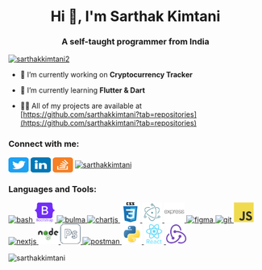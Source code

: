 <h1 align="center">Hi 👋, I'm Sarthak Kimtani</h1>
<h3 align="center">A self-taught programmer from India</h3>

<p align="left"> <a href="https://twitter.com/sarthakkimtani2" target="blank"><img src="https://img.shields.io/twitter/follow/sarthakkimtani2?logo=twitter&style=for-the-badge" alt="sarthakkimtani2" /></a> </p>

- 🔭 I’m currently working on **Cryptocurrency Tracker**

- 🌱 I’m currently learning **Flutter & Dart**

- 👨‍💻 All of my projects are available at [https://github.com/sarthakkimtani?tab=repositories](https://github.com/sarthakkimtani?tab=repositories)

<h3 align="left">Connect with me:</h3>
<p align="left">
<a href="https://twitter.com/sarthakkimtani2" target="blank"><img align="center" src="https://raw.githubusercontent.com/edent/SuperTinyIcons/099dc12b59179d07d534069bc8551718f786d91a/images/svg/twitter.svg" alt="sarthakkimtani2" height="30" width="40" /></a>
<a href="https://linkedin.com/in/sarthak-kimtani" target="blank"><img align="center" src="https://raw.githubusercontent.com/edent/SuperTinyIcons/099dc12b59179d07d534069bc8551718f786d91a/images/svg/linkedin.svg" alt="sarthak-kimtani" height="30" width="40" /></a>
<a href="https://stackoverflow.com/users/sarthak-kimtani" target="blank"><img align="center" src="https://raw.githubusercontent.com/edent/SuperTinyIcons/099dc12b59179d07d534069bc8551718f786d91a/images/svg/stackoverflow.svg" alt="sarthak-kimtani" height="30" width="40" /></a>
<a href="https://www.hackerrank.com/sarthakkimtani" target="blank"><img align="center" src="https://raw.githubusercontent.com/edent/SuperTinyIcons/099dc12b59179d07d534069bc8551718f786d91a/images/svg/hackerrank.svg" alt="sarthakkimtani" height="30" width="40" /></a> 
</p>

<h3 align="left">Languages and Tools:</h3>
<p align="left"> <a href="https://www.gnu.org/software/bash/" target="_blank"> <img src="https://www.vectorlogo.zone/logos/gnu_bash/gnu_bash-icon.svg" alt="bash" width="40" height="40"/> </a> <a href="https://getbootstrap.com" target="_blank"> <img src="https://raw.githubusercontent.com/devicons/devicon/master/icons/bootstrap/bootstrap-plain-wordmark.svg" alt="bootstrap" width="40" height="40"/> </a> <a href="https://bulma.io/" target="_blank"> <img src="https://raw.githubusercontent.com/gilbarbara/logos/804dc257b59e144eaca5bc6ffd16949752c6f789/logos/bulma.svg" alt="bulma" width="40" height="40"/> </a> <a href="https://www.chartjs.org" target="_blank"> <img src="https://www.chartjs.org/media/logo-title.svg" alt="chartjs" width="40" height="40"/> </a> <a href="https://www.w3schools.com/css/" target="_blank"> <img src="https://raw.githubusercontent.com/devicons/devicon/master/icons/css3/css3-original-wordmark.svg" alt="css3" width="40" height="40"/> </a> <a href="https://www.electronjs.org" target="_blank"> <img src="https://raw.githubusercontent.com/devicons/devicon/master/icons/electron/electron-original.svg" alt="electron" width="40" height="40"/> </a> <a href="https://expressjs.com" target="_blank"> <img src="https://raw.githubusercontent.com/devicons/devicon/master/icons/express/express-original-wordmark.svg" alt="express" width="40" height="40"/> </a> <a href="https://www.figma.com/" target="_blank"> <img src="https://www.vectorlogo.zone/logos/figma/figma-icon.svg" alt="figma" width="40" height="40"/> </a> <a href="https://git-scm.com/" target="_blank"> <img src="https://www.vectorlogo.zone/logos/git-scm/git-scm-icon.svg" alt="git" width="40" height="40"/> </a> <a href="https://developer.mozilla.org/en-US/docs/Web/JavaScript" target="_blank"> <img src="https://raw.githubusercontent.com/devicons/devicon/master/icons/javascript/javascript-original.svg" alt="javascript" width="40" height="40"/> </a> <a href="https://nextjs.org/" target="_blank"> <img src="https://cdn.worldvectorlogo.com/logos/nextjs-3.svg" alt="nextjs" width="40" height="40"/> </a> <a href="https://nodejs.org" target="_blank"> <img src="https://raw.githubusercontent.com/devicons/devicon/master/icons/nodejs/nodejs-original-wordmark.svg" alt="nodejs" width="40" height="40"/> </a> <a href="https://www.photoshop.com/en" target="_blank"> <img src="https://raw.githubusercontent.com/devicons/devicon/master/icons/photoshop/photoshop-line.svg" alt="photoshop" width="40" height="40"/> </a> <a href="https://postman.com" target="_blank"> <img src="https://www.vectorlogo.zone/logos/getpostman/getpostman-icon.svg" alt="postman" width="40" height="40"/> </a> <a href="https://www.python.org" target="_blank"> <img src="https://raw.githubusercontent.com/devicons/devicon/master/icons/python/python-original.svg" alt="python" width="40" height="40"/> </a> <a href="https://reactjs.org/" target="_blank"> <img src="https://raw.githubusercontent.com/devicons/devicon/master/icons/react/react-original-wordmark.svg" alt="react" width="40" height="40"/> </a> <a href="https://redux.js.org" target="_blank"> <img src="https://raw.githubusercontent.com/devicons/devicon/master/icons/redux/redux-original.svg" alt="redux" width="40" height="40"/> </a> </p>

<p><img align="center" src="https://github-readme-stats.vercel.app/api/top-langs?username=sarthakkimtani&show_icons=true&locale=en&layout=compact" alt="sarthakkimtani" /></p>

